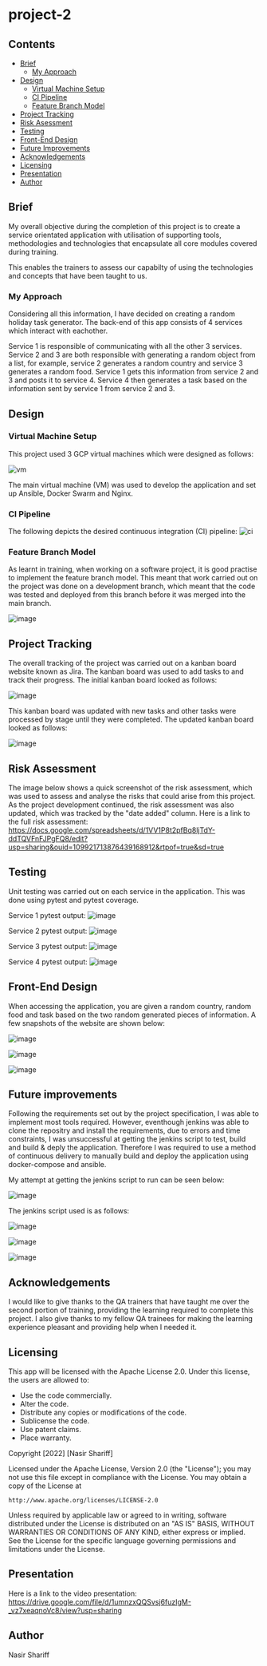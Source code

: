 # project-2

## Contents
*   [Brief](#brief-a-name"brief"a)
    *   [My Approach](#my-approach-a-name"my-approach"a)
*   [Design](#design-a-name"design"a)
    *   [Virtual Machine Setup](#virtual-machine-setup-a-name"virtual-machine-setup"a)
    *   [CI Pipeline](#ci-pipeline-a-name"ci-pipeline"a)
    *   [Feature Branch Model](#feature-branch-model-a-name"feature-branch-model"a)
*   [Project Tracking](#project-tracking-a-name"project-tracking"a)
*   [Risk Asessment](#risk-assessment-a-name"risk-assessment"a)
*   [Testing](#testing-a-name"testing"a)
*   [Front-End Design](#front-end-design-a-name"front-end-design-"a)
*   [Future Improvements](#future-improvements-a-name"future-improvements"a)
*   [Acknowledgements](#acknowledgements-a-name"acknowledgements"a)
*   [Licensing](#licensing-a-name"licensing"a)
*   [Presentation](#presentation-a-name"presentation"a)
*    [Author](#author-a-name"author"a)



## Brief <a name="Brief"></a>

 My overall objective during the completion of this project is to create a service orientated application with utilisation of supporting tools, methodologies and technologies that encapsulate all core modules covered during training.

 This enables the trainers to assess our capabilty of using the technologies and concepts that have been taught to us.


 ### My Approach <a name="My Approach"></a>
 Considering all this information, I have decided on creating a random holiday task generator. 
 The back-end of this app consists of 4 services which interact with eachother.

 Service 1 is responsible of communicating with all the other 3 services. Service 2 and 3 are both responsible with generating a random object from a list, for example, service 2 generates a random country and service 3 generates a random food. Service 1 gets this information from service 2 and 3 and posts it to service 4. Service 4 then generates a task based on the information sent by service 1 from service 2 and 3.


## Design <a name="Design"></a>

### Virtual Machine Setup <a name="Virtual Machine Setup"></a>

This project used 3 GCP virtual machines which were designed as follows:

![vm](https://user-images.githubusercontent.com/101716216/169696077-318cff1b-8d27-46ea-bbf8-857ceb6260c5.jpg)

The main virtual machine (VM) was used to develop the application and set up Ansible, Docker Swarm and Nginx.



### CI Pipeline <a name="CI Pipeline"></a>

The following depicts the desired continuous integration (CI) pipeline:
![ci](https://user-images.githubusercontent.com/101716216/169697193-1c03f9f1-6040-40f4-966b-f56f7d738e34.jpg)




### Feature Branch Model <a name="Feature Branch Model"></a>

As learnt in training, when working on a software project, it is good practise to implement the feature branch model. This meant that work carried out on the project was done on a development branch, which meant that the code was tested and deployed from this branch before it was merged into the main branch.

![image](https://user-images.githubusercontent.com/101716216/169703718-ca16e5ea-9d6e-4784-b2e1-e582ce5d97ef.png)

## Project Tracking <a name="Project Tracking"></a>

The overall tracking of the project was carried out on a kanban board website known as Jira.
The kanban board was used to add tasks to and track their progress. The initial kanban board looked as follows:

![image](https://user-images.githubusercontent.com/101716216/169698171-3c419339-4dd2-4452-9ff7-e1e186e2f030.png)

This kanban board was updated with new tasks and other tasks were processed by stage until they were completed. The updated kanban board looked as follows:

![image](https://user-images.githubusercontent.com/101716216/169698338-877b9431-c90a-4c3f-8478-8f1e018f3983.png)





## Risk Assessment <a name="Risk Assessment"></a>

The image below shows a quick screenshot of the risk assessment, which was used to assess and analyse the risks that could arise from this project. As the project development continued, the risk assessment was also updated, which was tracked by the "date added" column. Here is a link to the full risk assessment:
https://docs.google.com/spreadsheets/d/1VV1P8t2pfBq8ljTdY-ddTQVFnFJPgFQ8/edit?usp=sharing&ouid=109921713876439168912&rtpof=true&sd=true

## Testing <a name="Testing"></a>

Unit testing was carried out on each service in the application. This was done using pytest and pytest coverage.

Service 1 pytest output:
![image](https://user-images.githubusercontent.com/101716216/169699388-7d22f195-82f2-44c4-aede-2ecda00c5dd0.png)

Service 2 pytest output:
![image](https://user-images.githubusercontent.com/101716216/169699547-3471ade9-d240-40d4-a800-7537815b3767.png)

Service 3 pytest output:
![image](https://user-images.githubusercontent.com/101716216/169699907-2b315170-be18-4391-8895-03ef8d742807.png)

Service 4 pytest output:
![image](https://user-images.githubusercontent.com/101716216/169699945-2f7f55d0-f4d4-481d-99ab-3fddabdff64e.png)






## Front-End Design <a name="Front-End Design "></a>
When accessing the application, you are given a random country, random food and task based on the two random generated pieces of information. A few snapshots of the website are shown below:

![image](https://user-images.githubusercontent.com/101716216/169700094-7d2043c8-b3a0-4e95-a71d-8cdedbab4d1f.png)

![image](https://user-images.githubusercontent.com/101716216/169700125-737d9d75-7e06-4d7b-97dd-05407a30b2af.png)

![image](https://user-images.githubusercontent.com/101716216/169700158-3c16361a-3215-4bfe-845b-900dfe9d9039.png)





## Future improvements <a name="Future Improvements"></a>

Following the requirements set out by the project specification, I was able to implement most tools required. However, eventhough jenkins was able to clone the repositry and install the requirements, due to errors and time constraints, I was unsuccessful at getting the jenkins script to test, build and build & deply the application. Therefore I was required to use a method of continuous delivery to manually build and deploy the application using docker-compose and ansible.

My attempt at getting the jenkins script to run can be seen below:

![image](https://user-images.githubusercontent.com/101716216/169701389-e6b8c010-f22f-4437-a63c-c8ae51cd1b9d.png)

The jenkins script used is as follows:

![image](https://user-images.githubusercontent.com/101716216/169701542-fafc8ed6-ad27-4683-b79d-e66041a8afa7.png)

![image](https://user-images.githubusercontent.com/101716216/169701560-cf703d86-30ab-4d22-a931-6d8e6200cb05.png)

![image](https://user-images.githubusercontent.com/101716216/169701586-d258f88a-0a83-42f1-ba04-59ccde96cc13.png)


## Acknowledgements <a name="Acknowledgements"></a>

I would like to give thanks to the QA trainers that have taught me over the second portion of training, providing the learning required to complete this project. I also give thanks to my fellow QA trainees for making the learning experience pleasant and providing help when I needed it.

## Licensing <a name="Licensing"></a>
This app will be licensed with the Apache License 2.0. Under this license, the users are allowed to:

* Use the code commercially.
* Alter the code.
* Distribute any copies or modifications of the code.
* Sublicense the code.
* Use patent claims.
* Place warranty.

Copyright [2022] [Nasir Shariff]

Licensed under the Apache License, Version 2.0 (the "License");
you may not use this file except in compliance with the License.
You may obtain a copy of the License at

    http://www.apache.org/licenses/LICENSE-2.0

Unless required by applicable law or agreed to in writing, software
distributed under the License is distributed on an "AS IS" BASIS,
WITHOUT WARRANTIES OR CONDITIONS OF ANY KIND, either express or implied.
See the License for the specific language governing permissions and
limitations under the License.

## Presentation <a name="Presentation"></a>

Here is a link to the video presentation:
https://drive.google.com/file/d/1umnzxQQSvsj6fuzIgM-_vz7xeaqnoVc8/view?usp=sharing



## Author <a name="Author"></a>
Nasir Shariff
